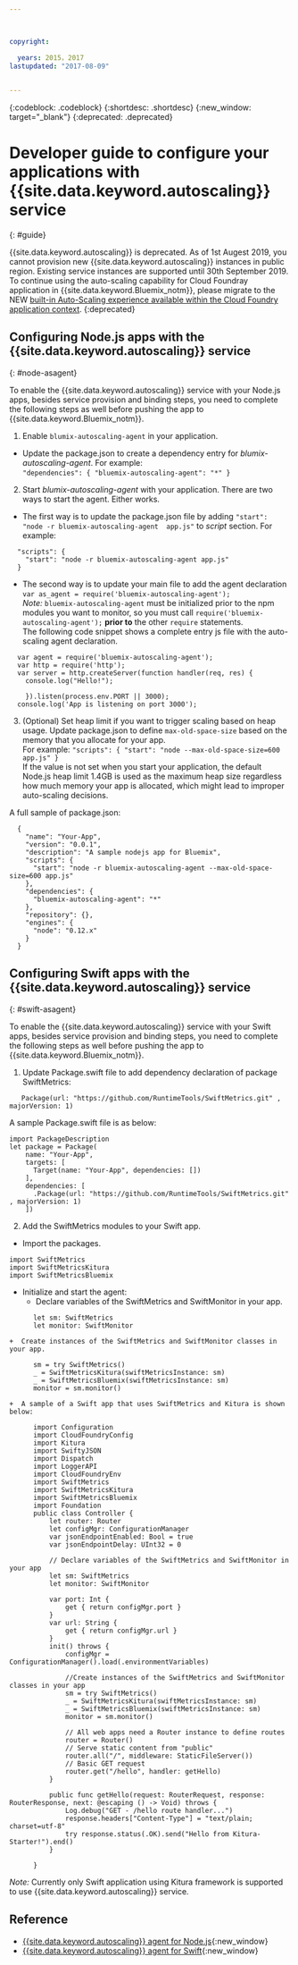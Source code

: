 ```yaml
---

 

copyright:

  years: 2015，2017
lastupdated: "2017-08-09"  
 

---
```


{:codeblock: .codeblock}
{:shortdesc: .shortdesc}
{:new_window: target="_blank"}
{:deprecated: .deprecated}

# Developer guide to configure your applications with {{site.data.keyword.autoscaling}} service
{: #guide}

{{site.data.keyword.autoscaling}} is deprecated. As of 1st Augest 2019, you cannot provision new {{site.data.keyword.autoscaling}} instances in public region. Existing service instances are supported until 30th September 2019. <br/>
To continue using the auto-scaling capability for Cloud Foundray application in {{site.data.keyword.Bluemix_notm}}, please migrate to the NEW [built-in Auto-Scaling experience available within the Cloud Foundry application context](https://{DomainName}/docs/cloud-foundry-public?topic=cloud-foundry-public-autoscale_cloud_foundry_apps). 
{:deprecated}

## Configuring Node.js apps with the {{site.data.keyword.autoscaling}} service
{: #node-asagent}

To enable the {{site.data.keyword.autoscaling}} service with your Node.js apps, besides service provision and binding steps, you need to complete the following steps as well before pushing the app to {{site.data.keyword.Bluemix_notm}}.
1. Enable `blumix-autoscaling-agent` in your application.
  + Update the package.json to create a dependency entry for *blumix-autoscaling-agent*. For example:<br/> 
  `"dependencies": {
    "bluemix-autoscaling-agent": "*"
  }`
2. Start *blumix-autoscaling-agent* with your application.
There are two ways to start the agent. Either works. 
  + The first way is to update the package.json file by adding `"start": "node -r bluemix-autoscaling-agent  app.js"` to *script* section. For example:<br/>
```
  "scripts": {
    "start": "node -r bluemix-autoscaling-agent app.js"
  } 
```
  + The second way is to update your main file to add the agent declaration `var as_agent = require('bluemix-autoscaling-agent');` <br/>
  *Note:* `bluemix-autoscaling-agent` must be initialized prior to the npm modules you want to monitor, so you must call `require('bluemix-autoscaling-agent');` **prior to** the other `require` statements. <br/>
  The following code snippet shows a complete entry js file with the auto-scaling agent declaration.<br/> 
```
  var agent = require('bluemix-autoscaling-agent');
  var http = require('http');
  var server = http.createServer(function handler(req, res) {
    console.log("Hello!");
    
    }).listen(process.env.PORT || 3000);
  console.log('App is listening on port 3000');
```

3. (Optional) Set heap limit if you want to trigger scaling based on heap usage. Update package.json to define `max-old-space-size` based on the memory that you allocate for your app. <br/> For example: 
  `
  "scripts": {
    "start": "node --max-old-space-size=600 app.js"
  }
  `
<br/> If the value is not set when you start your application, the default Node.js heap limit 1.4GB is used as the maximum heap size regardless how much memory your app is allocated, which might lead to improper auto-scaling decisions.<br/>

A full sample of package.json:
```
  {
    "name": "Your-App",
    "version": "0.0.1",
    "description": "A sample nodejs app for Bluemix",
    "scripts": {
      "start": "node -r bluemix-autoscaling-agent --max-old-space-size=600 app.js"
    },
    "dependencies": {
      "bluemix-autoscaling-agent": "*"
    },
    "repository": {},
    "engines": {
      "node": "0.12.x"
    } 
  }
``` 

## Configuring Swift apps with the {{site.data.keyword.autoscaling}} service
{: #swift-asagent}

To enable the {{site.data.keyword.autoscaling}} service with your Swift apps, besides service provision and binding steps, you need to complete the following steps as well before pushing the app to {{site.data.keyword.Bluemix_notm}}.

1. Update Package.swift file to add dependency declaration of package SwiftMetrics: 
```
   Package(url: "https://github.com/RuntimeTools/SwiftMetrics.git" , majorVersion: 1)
```
   A sample Package.swift file is as below: 
```
import PackageDescription
let package = Package(
    name: "Your-App",
    targets: [
      Target(name: "Your-App", dependencies: [])
    ],
    dependencies: [
      .Package(url: "https://github.com/RuntimeTools/SwiftMetrics.git" , majorVersion: 1)
    ]) 
```
2. Add the SwiftMetrics modules to your Swift app. 
 + Import the packages.
```   
import SwiftMetrics
import SwiftMetricsKitura
import SwiftMetricsBluemix
```
 + Initialize and start the agent: 
    +  Declare variables of the SwiftMetrics and SwiftMonitor in your app.
```   
      let sm: SwiftMetrics
      let monitor: SwiftMonitor
```
    +  Create instances of the SwiftMetrics and SwiftMonitor classes in your app.
```   
      sm = try SwiftMetrics()
      _ = SwiftMetricsKitura(swiftMetricsInstance: sm)
      _ = SwiftMetricsBluemix(swiftMetricsInstance: sm)
      monitor = sm.monitor()
```
    +  A sample of a Swift app that uses SwiftMetrics and Kitura is shown below:
```
      import Configuration
      import CloudFoundryConfig
      import Kitura
      import SwiftyJSON
      import Dispatch
      import LoggerAPI
      import CloudFoundryEnv
      import SwiftMetrics
      import SwiftMetricsKitura
      import SwiftMetricsBluemix
      import Foundation
      public class Controller {
          let router: Router
          let configMgr: ConfigurationManager
          var jsonEndpointEnabled: Bool = true
          var jsonEndpointDelay: UInt32 = 0

          // Declare variables of the SwiftMetrics and SwiftMonitor in your app
          let sm: SwiftMetrics
          let monitor: SwiftMonitor

          var port: Int {
              get { return configMgr.port }
          }
          var url: String {
              get { return configMgr.url }
          }
          init() throws {
              configMgr = ConfigurationManager().load(.environmentVariables)

              //Create instances of the SwiftMetrics and SwiftMonitor classes in your app
              sm = try SwiftMetrics()
              _ = SwiftMetricsKitura(swiftMetricsInstance: sm)
              _ = SwiftMetricsBluemix(swiftMetricsInstance: sm)
              monitor = sm.monitor()

              // All web apps need a Router instance to define routes
              router = Router()
              // Serve static content from "public"
              router.all("/", middleware: StaticFileServer())
              // Basic GET request
              router.get("/hello", handler: getHello)
          }
          
          public func getHello(request: RouterRequest, response: RouterResponse, next: @escaping () -> Void) throws {
              Log.debug("GET - /hello route handler...")
              response.headers["Content-Type"] = "text/plain; charset=utf-8"
              try response.status(.OK).send("Hello from Kitura-Starter!").end()
          }

      }
```

*Note:* Currently only Swift application using Kitura framework is supported to use {{site.data.keyword.autoscaling}} service.

## Reference
* [{{site.data.keyword.autoscaling}} agent for Node.js](https://www.npmjs.com/package/bluemix-autoscaling-agent){:new_window}
* [{{site.data.keyword.autoscaling}} agent for Swift](https://github.com/RuntimeTools/SwiftMetrics){:new_window}
